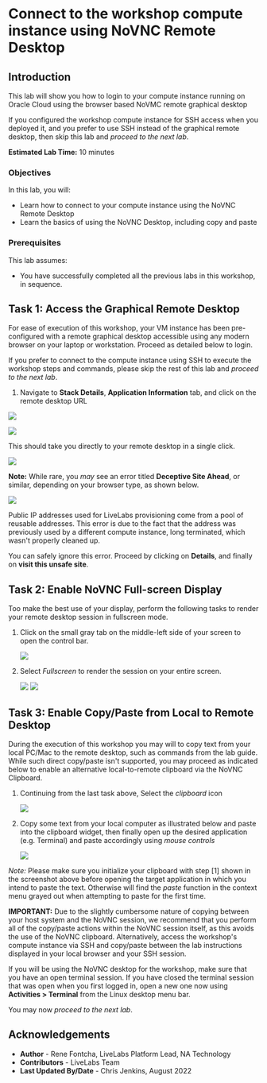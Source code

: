 # Connect to the workshop compute instance using NoVNC Remote Desktop

## Introduction
This lab will show you how to login to your compute instance running on Oracle Cloud using the browser based NoVMC remote graphical desktop

If you configured the workshop compute instance for SSH access when you deployed it, and you prefer to use SSH instead of the graphical remote desktop, then skip this lab and *proceed to the next lab*.

**Estimated Lab Time:** 10 minutes

### Objectives
In this lab, you will:

- Learn how to connect to your compute instance using the NoVNC Remote Desktop
- Learn the basics of using the NoVNC Desktop, including copy and paste

### Prerequisites

This lab assumes:

- You have successfully completed all the previous labs in this workshop, in sequence.

## Task 1: Access the Graphical Remote Desktop
For ease of execution of this workshop, your VM instance has been pre-configured with a remote graphical desktop accessible using any modern browser on your laptop or workstation. Proceed as detailed below to login.

If you prefer to connect to the compute instance using SSH to execute the workshop steps and commands, please skip the rest of this lab and  *proceed to the next lab*.

1. Navigate to **Stack Details**, **Application Information** tab, and click on the remote desktop URL

  ![](./images/create-stack-novnc-10.png " ")

  ![](./images/novnc-login-1.png " ")

  This should take you directly to your remote desktop in a single click.

  ![](images/novnc-launch-get-started-2.png " ")

**Note:**  While rare, you _may_ see an error titled **Deceptive Site Ahead**, or similar, depending on your browser type, as shown below.

![](images/novnc-deceptive-site-error.png " ")

Public IP addresses used for LiveLabs provisioning come from a pool of reusable addresses. This error is due to the fact that the address was previously used by a different compute instance, long terminated, which wasn't properly cleaned up.

You can safely ignore this error. Proceed by clicking on **Details**, and finally on **visit this unsafe site**.

## Task 2: Enable NoVNC Full-screen Display

Too make the best use of your display, perform the following tasks to render your remote desktop session in fullscreen mode.

1. Click on the small gray tab on the middle-left side of your screen to open the control bar.

    ![](./images/novnc-fullscreen-1.png " ")

2. Select *Fullscreen* to render the session on your entire screen.

    ![](./images/novnc-fullscreen-2.png " ")
    ![](./images/novnc-fullscreen-3.png " ")
    
## Task 3: Enable Copy/Paste from Local to Remote Desktop

During the execution of this workshop you may will to copy text from your local PC/Mac to the remote desktop, such as commands from the lab guide. While such direct copy/paste isn't supported, you may proceed as indicated below to enable an alternative local-to-remote clipboard via the NoVNC Clipboard.

1. Continuing from the last task above, Select the *clipboard* icon

    ![](./images/novnc-clipboard-1.png " ")

2. Copy some text from your local computer as illustrated below and paste into the clipboard widget, then finally open up the desired application (e.g. Terminal) and paste accordingly using *mouse controls*

    ![](./images/novnc-clipboard-2.png " ")

*Note:* Please make sure you initialize your clipboard with step [1] shown in the screenshot above before opening the target application in which you intend to paste the text. Otherwise will find the *paste* function in the context menu grayed out when attempting to paste for the first time.
    
**IMPORTANT:** Due to the slightly cumbersome nature of copying between your host system and the NoVNC session, we recommend that you perform all of the copy/paste actions within the NoVNC session itself, as this avoids the use of the NoVNC clipboard. Alternatively, access the workshop's compute instance via SSH and copy/paste between the lab instructions displayed in your local browser and your SSH session.

If you will be using the NoVNC desktop for the workshop, make sure that you have an open terminal session. If you have closed the terminal session that was open when you first logged in, open a new one now using **Activities > Terminal** from the Linux desktop menu bar. 

You may now *proceed to the next lab*.


## Acknowledgements
* **Author** - Rene Fontcha, LiveLabs Platform Lead, NA Technology
* **Contributors** - LiveLabs Team
* **Last Updated By/Date** - Chris Jenkins, August 2022
